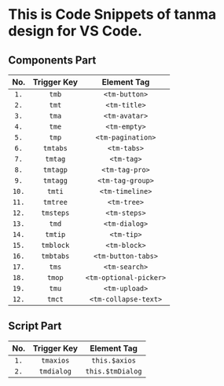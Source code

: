 # This is Code Snippets of tanma design for VS Code.

## Components Part

No. | Trigger Key |	Element Tag
:-: | :-: | :-:
`1.` | `tmb` | `<tm-button>`
`2.` | `tmt` | `<tm-title>`
`3.` | `tma` | `<tm-avatar>`
`4.` | `tme` | `<tm-empty>`
`5.` | `tmp` | `<tm-pagination>`
`6.` | `tmtabs` | `<tm-tabs>`
`7.` | `tmtag` | `<tm-tag>`
`8.` | `tmtagp` | `<tm-tag-pro>`
`9.` | `tmtagg` | `<tm-tag-group>`
`10.` | `tmti` | `<tm-timeline>`
`11.` | `tmtree` | `<tm-tree>`
`12.` | `tmsteps` | `<tm-steps>`
`13.` | `tmd` | `<tm-dialog>`
`14.` | `tmtip` | `<tm-tip>`
`15.` | `tmblock` | `<tm-block>`
`16.` | `tmbtabs` | `<tm-button-tabs>`
`17.` | `tms` | `<tm-search>`
`18.` | `tmop` | `<tm-optional-picker>`
`19.` | `tmu` | `<tm-upload>`
`12.` | `tmct` | `<tm-collapse-text>`


## Script Part
No. | Trigger Key |	Element Tag
:-: | :-: | :-:
`1.` | `tmaxios` | `this.$axios`
`2.` | `tmdialog` | `this.$tmDialog`
